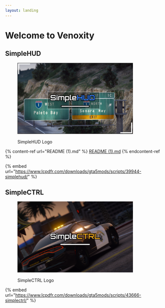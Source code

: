 ```yaml
---
layout: landing
---
```


# Welcome to Venoxity

## SimpleHUD

<div align="left">

<figure><img src=".gitbook/assets/image_2023-04-28_174935121.png.a339513be333463bfae5c94287c66183.png" alt="" width="375"><figcaption><p>SimpleHUD Logo</p></figcaption></figure>

</div>

{% content-ref url="README (1).md" %}
[README (1).md](<README (1).md>)
{% endcontent-ref %}

{% embed url="https://www.lcpdfr.com/downloads/gta5mods/scripts/39944-simplehud/" %}

## SimpleCTRL

<div align="left">

<figure><img src=".gitbook/assets/SimpleCTRL.png.c1e936663412e529701b91feb7c13559 (1).png" alt="" width="375"><figcaption><p>SimpleCTRL Logo</p></figcaption></figure>

</div>

{% embed url="https://www.lcpdfr.com/downloads/gta5mods/scripts/43666-simplectrl/" %}
